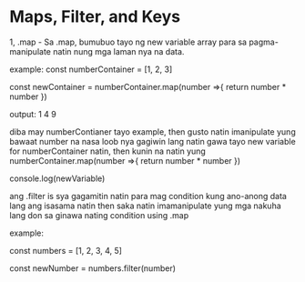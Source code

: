 # Maps, Filter, and Keys

1, .map - Sa .map, bumubuo tayo ng new variable array para sa pagma-manipulate natin nung mga laman nya na data. 

example: 
const numberContainer = [1, 2, 3]

const newContainer = numberContainer.map(number =>{
    return number * number
})

output:
1 4 9

diba may numberContianer tayo example, then gusto natin imanipulate yung bawaat number na nasa loob nya gagiwin lang natin gawa tayo new variable for numberContainer natin, then kunin na natin yung numberContainer.map(number =>{
    return number * number
})

console.log(newVariable)


ang .filter is sya gagamitin natin para mag condition kung ano-anong data lang ang isasama natin then saka natin imamanipulate yung mga nakuha lang don sa ginawa nating condition using .map

example: 

const numbers = [1, 2, 3, 4, 5]

const newNumber = numbers.filter(number)

